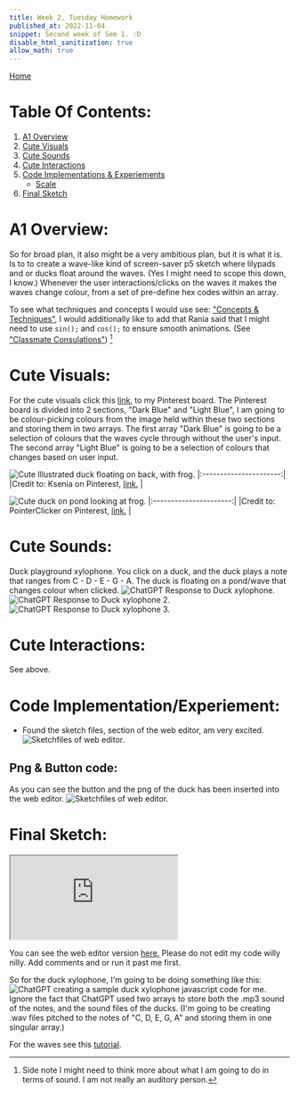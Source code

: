 ```yaml
---
title: Week 2, Tuesday Homework
published_at: 2022-11-04
snippet: Second week of Sem 1. :D
disable_html_sanitization: true
allow_math: true
---
```


[Home](https://cclanchublo6.deno.dev/)

# Table Of Contents:

1. [A1 Overview](https://cclanchublo6.deno.dev/fourth-blog-post#a1-overview)
2. [Cute Visuals](https://cclanchublo6.deno.dev/fourth-blog-post#cute-visuals)
3. [Cute Sounds](https://cclanchublo6.deno.dev/fourth-blog-post#cute-sounds)
4. [Cute Interactions](https://cclanchublo6.deno.dev/fourth-blog-post#cute-interactions)
5. [Code Implementations & Experiements](https://cclanchublo6.deno.dev/fourth-blog-post#png--button-code)
   - [Scale](https://cclanchublo6.deno.dev/third-blog-post#scale)
6. [Final Sketch](https://cclanchublo6.deno.dev/fourth-blog-post#final-sketch)

# A1 Overview:

So for broad plan, it also might be a very ambitious plan, but it is what it is. Is to to create a wave-like kind of screen-saver p5 sketch where lilypads and or ducks float around the waves. (Yes I might need to scope this down, I know.) Whenever the user interactions/clicks on the waves it makes the waves change colour, from a set of pre-define hex codes within an array.

To see what techniques and concepts I would use see: ["Concepts & Techniques"](https://cclanchublo6.deno.dev/third-blog-post#concepts--techniques), I would additionally like to add that Rania said that I might need to use `sin();` and `cos();` to ensure smooth animations. (See ["Classmate Consulations"](https://cclanchublo6.deno.dev/third-blog-post#classmate-consulations)) [^1]

# Cute Visuals:

For the cute visuals click this [link,](https://pin.it/4l2Y3nUXe) to my Pinterest board. The Pinterest board is divided into 2 sections, "Dark Blue" and "Light Blue", I am going to be colour-picking colours from the image held within these two sections and storing them in two arrays. The first array "Dark Blue" is going to be a selection of colours that the waves cycle through without the user's input. The second array "Light Blue" is going to be a selection of colours that changes based on user input.

![Cute Illustrated duck floating on back, with frog.](DUck-1.jpg)
|:----------------------:|
|Credit to: Ksenia on Pinterest, [link.](https://pin.it/2RsGsiq26) |

![Cute duck on pond looking at frog.](duck%202.jpg)
|:----------------------:|
|Credit to: PointerClicker on Pinterest, [link.](https://pin.it/1XA6EpW0o) |

[^1]: Side note I might need to think more about what I am going to do in terms of sound. I am not really an auditory person.

# Cute Sounds:

Duck playground xylophone. You click on a duck, and the duck plays a note that ranges from C - D - E - G - A. The duck is floating on a pond/wave that changes colour when clicked.
![ChatGPT Response to Duck xylophone.](ChatGPT_Duck1.png)
![ChatGPT Response to Duck xylophone 2.](ChatGPT_Duck2.png)
![ChatGPT Response to Duck xylophone 3.](ChatGPT_Duck3.png)

# Cute Interactions:

See above.

# Code Implementation/Experiement:

- Found the sketch files, section of the web editor, am very excited.  
  ![Sketchfiles of web editor.](Sketchfiles.png)

## Png & Button code:

As you can see the button and the png of the duck has been inserted into the web editor.
![Sketchfiles of web editor.](PngBtn.png)

# Final Sketch:

<iframe id="DuckPondTest" src="https://editor.p5js.org/Lanchu2hen9/full/BfNvD-mzw"></iframe>

<script type="module">

    const iframe  = document.getElementById (`DuckPondTest`)
    iframe.width  = iframe.parentNode.scrollWidth
    iframe.height = iframe.width * 9 / 16 + 42
</script>

You can see the web editor version [here.](https://editor.p5js.org/Lanchu2hen9/sketches/BfNvD-mzw) Please do not edit my code willy nilly. Add comments and or run it past me first.

So for the duck xylophone, I'm going to be doing something like this:
![ChatGPT creating a sample duck xylophone javascript code for me.](DuckXylophone.png)
Ignore the fact that ChatGPT used two arrays to store both the .mp3 sound of the notes, and the sound files of the ducks. (I'm going to be creating .wav files pitched to the notes of "C, D, E, G, A" and storing them in one singular array.)

For the waves see this [tutorial](https://youtu.be/nqvJDkKsYYI?si=o4m5xbUzHIWzzB91).
